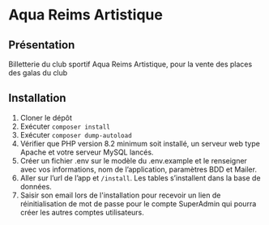 # Aqua Reims Artistique

## Présentation

Billetterie du club sportif Aqua Reims Artistique, pour la vente des places des galas du club

## Installation

1. Cloner le dépôt
2. Exécuter `composer install`
3. Exécuter `composer dump-autoload`
4. Vérifier que PHP version 8.2 minimum soit installé, un serveur web type Apache et votre serveur MySQL lancés.
5. Créer un fichier .env sur le modèle du .env.example et le renseigner avec vos informations, nom de l’application, paramètres BDD et Mailer.
6. Aller sur l’url de l’app et `/install`. Les tables s’installent dans la base de données.
7. Saisir son email lors de l'installation pour recevoir un lien de réinitialisation de mot de passe pour le compte SuperAdmin qui pourra créer les autres comptes utilisateurs.